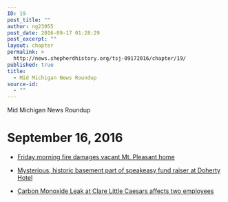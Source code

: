 ```yaml
---
ID: 19
post_title: ""
author: ng23055
post_date: 2016-09-17 01:28:29
post_excerpt: ""
layout: chapter
permalink: >
  http://news.shepherdhistory.org/tsj-09172016/chapter/19/
published: true
title:
  - Mid Michigan News Roundup
source-id:
  - ""
---
```

Mid Michigan News Roundup

# September 16, 2016

* [Friday morning fire damages vacant Mt. Pleasant home](http://www.themorningsun.com/general-news/20160916/friday-morning-fire-damages-vacant-mt-pleasant-home)

* [Mysterious, historic basement part of speakeasy fund raiser at Doherty Hotel](http://www.themorningsun.com/general-news/20160916/mysterious-historic-basement-part-of-speakeasy-fund-raiser-at-doherty-hotel)

* [Carbon Monoxide Leak at Clare Little Caesars affects two employees](http://www.themorningsun.com/general-news/20160916/carbon-monoxide-leak-at-clare-little-caesars-affects-two-employees)
